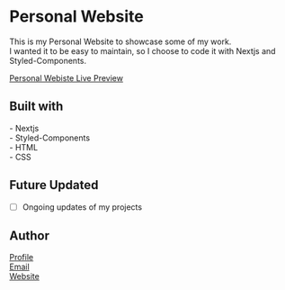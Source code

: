 <h1>Personal Website</h1>

<p>
  This is my Personal Website to showcase some of my work.<br>
  I wanted it to be easy to maintain, so I choose to code it with Nextjs and Styled-Components.
</p>

[Personal Webiste Live Preview](https://erikarens.de/)

<h2>Built with</h2>
<p>
  - Nextjs <br>
  - Styled-Components <br>
  - HTML<br>
  - CSS <br>
</p>

<h2>Future Updated</h2>

- [ ] Ongoing updates of my projects

<h2>Author</h2>

[Profile](https://github.com/erikarens "Erik Arens GitHub") <br>
[Email](mailto:erikarens@netzhero.de "Say hello!") <br>
[Website](https://erikarens.de "Personal Website") <br>
